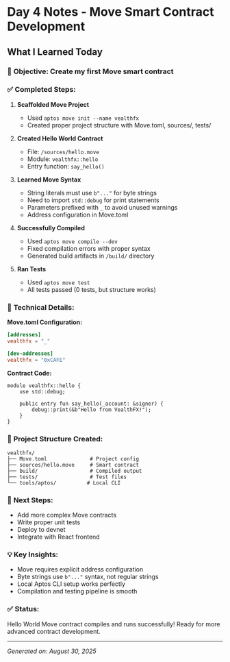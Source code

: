 # Day 4 Notes - Move Smart Contract Development

## What I Learned Today

### 🎯 **Objective:** Create my first Move smart contract

### ✅ **Completed Steps:**

1. **Scaffolded Move Project**

   - Used `aptos move init --name vealthfx`
   - Created proper project structure with Move.toml, sources/, tests/

2. **Created Hello World Contract**

   - File: `/sources/hello.move`
   - Module: `vealthfx::hello`
   - Entry function: `say_hello()`

3. **Learned Move Syntax**

   - String literals must use `b"..."` for byte strings
   - Need to import `std::debug` for print statements
   - Parameters prefixed with `_` to avoid unused warnings
   - Address configuration in Move.toml

4. **Successfully Compiled**

   - Used `aptos move compile --dev`
   - Fixed compilation errors with proper syntax
   - Generated build artifacts in `/build/` directory

5. **Ran Tests**
   - Used `aptos move test`
   - All tests passed (0 tests, but structure works)

### 🔧 **Technical Details:**

**Move.toml Configuration:**

```toml
[addresses]
vealthfx = "_"

[dev-addresses]
vealthfx = "0xCAFE"
```

**Contract Code:**

```move
module vealthfx::hello {
    use std::debug;

    public entry fun say_hello(_account: &signer) {
        debug::print(&b"Hello from VealthFX!");
    }
}
```

### 📁 **Project Structure Created:**

```
vealthfx/
├── Move.toml              # Project config
├── sources/hello.move     # Smart contract
├── build/                 # Compiled output
├── tests/                 # Test files
└── tools/aptos/          # Local CLI
```

### 🚀 **Next Steps:**

- Add more complex Move contracts
- Write proper unit tests
- Deploy to devnet
- Integrate with React frontend

### 💡 **Key Insights:**

- Move requires explicit address configuration
- Byte strings use `b"..."` syntax, not regular strings
- Local Aptos CLI setup works perfectly
- Compilation and testing pipeline is smooth

### ✅ **Status:**

Hello World Move contract compiles and runs successfully! Ready for more advanced contract development.

---

_Generated on: August 30, 2025_
